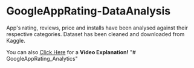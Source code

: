 # GoogleAppRating-DataAnalysis
App's rating, reviews, price and installs have been analysed against their respective categories. Dataset has been cleaned and downloaded from Kaggle.

You can also [Click Here](https://www.youtube.com/watch?v=exqjWW3_BTY) for a **Video Explanation!**
"# GoogleAppRating_Analytics" 
